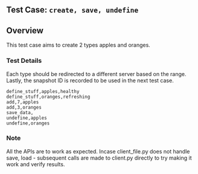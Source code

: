 ## Test Case: `create, save, undefine`

## Overview

This test case aims to create 2 types apples and oranges.

### Test Details

Each type should be redirected to a different server based on the range. Lastly, the snapshot ID is recorded to be used in the next test case.

```
define_stuff,apples,healthy
define_stuff,oranges,refreshing
add,7,apples
add,3,oranges
save_data,
undefine,apples
undefine,oranges
```

### Note

All the APIs are to work as expected. Incase client_file.py does not handle save, load - subsequent calls are made to client.py directly to try making it work and verify results.
